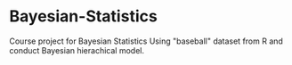 # Bayesian-Statistics
Course project for Bayesian Statistics
Using "baseball" dataset from R and conduct Bayesian hierachical model.
